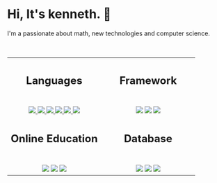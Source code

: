 
<h1 > Hi, It's kenneth. 👋 </h2>
<p>I'm a passionate about math, new technologies and computer science.</p>
<br>

<!-- table -->
<table align='center'>

  <!-- 1st row  -->
  <tr align='center'>
    <th>
      <h2>Languages</h2>
    </th>
    <th>
      <h2>Framework</h2>
    </th>
  </tr>

  <!-- 2nd row -->
  <tr>
    <!-- languages -->
    <td width='50%' align='center'>
      <br>
      <a href='https://github.com/kennethEdwin147'>
      <img src='https://img.shields.io/badge/PHP-777BB4?style=for-the-badge&logo=php&logoColor=white'>
      <img src='https://img.shields.io/badge/JavaScript-F7DF1E?style=for-the-badge&logo=javascript&logoColor=black'>
      <img src='https://img.shields.io/badge/Markdown-000000?style=for-the-badge&logo=markdown&logoColor=white'>
      <img src='https://img.shields.io/badge/Python-3776AB?style=for-the-badge&logo=python&logoColor=white'>
      <img src='https://img.shields.io/badge/MySQL-00000F?style=for-the-badge&logo=mysql&logoColor=white'>
      <img src='https://img.shields.io/badge/Shell_Script-121011?style=for-the-badge&logo=gnu-bash&logoColor=white'>
    </a>
    </td>
    <!-- Framework -->
    <td  align='center'>
      <br>
      <img src='https://img.shields.io/badge/React-20232A?style=for-the-badge&logo=react&logoColor=61DAFB'>
      <img src='https://img.shields.io/badge/Laravel-FF2D20?style=for-the-badge&logo=laravel&logoColor=white'>
      <img src='https://img.shields.io/badge/Node.js-43853D?style=for-the-badge&logo=node.js&logoColor=white'>
    </td>
  </tr>

  <!-- 3rd row  -->
  <tr align='center'>
    <td >
      <h2>Online Education</h2>
    </td>
    <td>
      <h2>Database</h2>
    </td>
  </tr>

  <!-- 4th row  -->
 <tr>
    <!-- languages -->
    <td width='50%' align='center'>
      <br>
      <img src='https://img.shields.io/badge/MDN_Web_Docs-black?style=for-the-badge&logo=mdnwebdocs&logoColor=white'>
      <img src='https://img.shields.io/badge/Udemy-EC5252?style=for-the-badge&logo=Udemy&logoColor=white'>
        <img src='https://img.shields.io/badge/scrimba-2B283A?style=for-the-badge&logo=scrimba&logoColor=white'>
    </td>
    <!-- Framework -->
    <td  align='center'>
      <br>
      <img src='https://img.shields.io/badge/MySQL-00000F?style=for-the-badge&logo=mysql&logoColor=white'>
      <img src='https://img.shields.io/badge/MongoDB-4EA94B?style=for-the-badge&logo=mongodb&logoColor=white'>
      <img src='https://img.shields.io/badge/MariaDB-003545?style=for-the-badge&logo=mariadb&logoColor=white'>
    </td>
  </tr>




</table>


